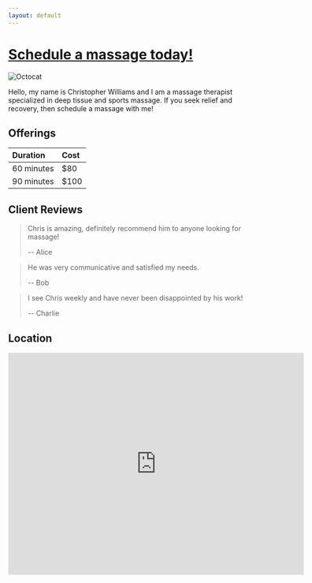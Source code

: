```yaml
---
layout: default
---
```


# [Schedule a massage today!](https://www.massagebook.com/dashboard#/business/18490779/dashboard)

![Octocat](https://github.githubassets.com/images/icons/emoji/octocat.png)

Hello, my name is Christopher Williams and I am a massage therapist specialized in deep tissue and sports massage. If you seek relief and recovery, then schedule a massage with me!

## Offerings

| Duration   | Cost |
|:-----------|:-----|
| 60 minutes | $80  |
| 90 minutes | $100 |

## Client Reviews

> Chris is amazing, definitely recommend him to anyone looking for massage!
>
> -- Alice

> He was very communicative and satisfied my needs.
>
> -- Bob

> I see Chris weekly and have never been disappointed by his work!
>
> -- Charlie

## Location

<iframe src="https://www.google.com/maps/embed?pb=!1m18!1m12!1m3!1d3055.1004269004916!2d-105.26203518484195!3d40.028537179412155!2m3!1f0!2f0!3f0!3m2!1i1024!2i768!4f13.1!3m3!1m2!1s0x876bee79570a0751%3A0xf89da8600055d099!2s2998%20Shady%20Hollow%20W%2C%20Boulder%2C%20CO%2080304!5e0!3m2!1sen!2sus!4v1665188297017!5m2!1sen!2sus" width="600" height="450" style="border:0;" allowfullscreen="" loading="lazy" referrerpolicy="no-referrer-when-downgrade"></iframe>
